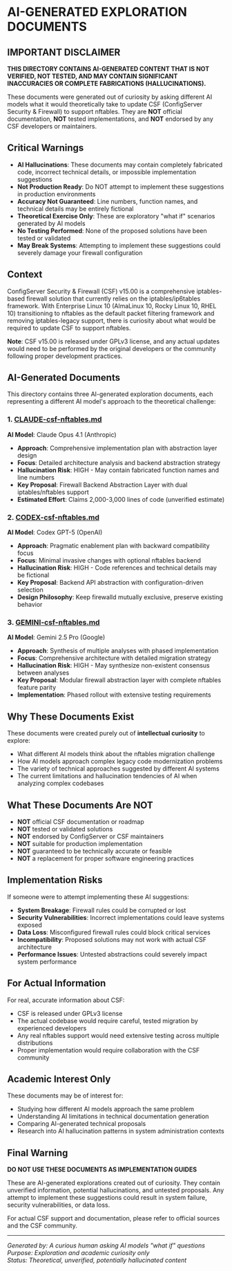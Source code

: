 # AI-GENERATED EXPLORATION DOCUMENTS

## IMPORTANT DISCLAIMER

**THIS DIRECTORY CONTAINS AI-GENERATED CONTENT THAT IS NOT VERIFIED, NOT TESTED, AND MAY CONTAIN SIGNIFICANT INACCURACIES OR COMPLETE FABRICATIONS (HALLUCINATIONS).**

These documents were generated out of curiosity by asking different AI models what it would theoretically take to update CSF (ConfigServer Security & Firewall) to support nftables. They are **NOT** official documentation, **NOT** tested implementations, and **NOT** endorsed by any CSF developers or maintainers.

## Critical Warnings

- **AI Hallucinations**: These documents may contain completely fabricated code, incorrect technical details, or impossible implementation suggestions
- **Not Production Ready**: Do NOT attempt to implement these suggestions in production environments
- **Accuracy Not Guaranteed**: Line numbers, function names, and technical details may be entirely fictional
- **Theoretical Exercise Only**: These are exploratory "what if" scenarios generated by AI models
- **No Testing Performed**: None of the proposed solutions have been tested or validated
- **May Break Systems**: Attempting to implement these suggestions could severely damage your firewall configuration

## Context

ConfigServer Security & Firewall (CSF) v15.00 is a comprehensive iptables-based firewall solution that currently relies on the iptables/ip6tables framework. With Enterprise Linux 10 (AlmaLinux 10, Rocky Linux 10, RHEL 10) transitioning to nftables as the default packet filtering framework and removing iptables-legacy support, there is curiosity about what would be required to update CSF to support nftables.

**Note**: CSF v15.00 is released under GPLv3 license, and any actual updates would need to be performed by the original developers or the community following proper development practices.

## AI-Generated Documents

This directory contains three AI-generated exploration documents, each representing a different AI model's approach to the theoretical challenge:

### 1. [CLAUDE-csf-nftables.md](CLAUDE-csf-nftables.md)

**AI Model**: Claude Opus 4.1 (Anthropic)

- **Approach**: Comprehensive implementation plan with abstraction layer design
- **Focus**: Detailed architecture analysis and backend abstraction strategy
- **Hallucination Risk**: HIGH - May contain fabricated function names and line numbers
- **Key Proposal**: Firewall Backend Abstraction Layer with dual iptables/nftables support
- **Estimated Effort**: Claims 2,000-3,000 lines of code (unverified estimate)

### 2. [CODEX-csf-nftables.md](CODEX-csf-nftables.md)

**AI Model**: Codex GPT-5 (OpenAI)

- **Approach**: Pragmatic enablement plan with backward compatibility focus
- **Focus**: Minimal invasive changes with optional nftables backend
- **Hallucination Risk**: HIGH - Code references and technical details may be fictional
- **Key Proposal**: Backend API abstraction with configuration-driven selection
- **Design Philosophy**: Keep firewalld mutually exclusive, preserve existing behavior

### 3. [GEMINI-csf-nftables.md](GEMINI-csf-nftables.md)

**AI Model**: Gemini 2.5 Pro (Google)

- **Approach**: Synthesis of multiple analyses with phased implementation
- **Focus**: Comprehensive architecture with detailed migration strategy
- **Hallucination Risk**: HIGH - May synthesize non-existent consensus between analyses
- **Key Proposal**: Modular firewall abstraction layer with complete nftables feature parity
- **Implementation**: Phased rollout with extensive testing requirements

## Why These Documents Exist

These documents were created purely out of **intellectual curiosity** to explore:

- What different AI models think about the nftables migration challenge
- How AI models approach complex legacy code modernization problems
- The variety of technical approaches suggested by different AI systems
- The current limitations and hallucination tendencies of AI when analyzing complex codebases

## What These Documents Are NOT

- **NOT** official CSF documentation or roadmap
- **NOT** tested or validated solutions
- **NOT** endorsed by ConfigServer or CSF maintainers
- **NOT** suitable for production implementation
- **NOT** guaranteed to be technically accurate or feasible
- **NOT** a replacement for proper software engineering practices

## Implementation Risks

If someone were to attempt implementing these AI suggestions:

- **System Breakage**: Firewall rules could be corrupted or lost
- **Security Vulnerabilities**: Incorrect implementations could leave systems exposed
- **Data Loss**: Misconfigured firewall rules could block critical services
- **Incompatibility**: Proposed solutions may not work with actual CSF architecture
- **Performance Issues**: Untested abstractions could severely impact system performance

## For Actual Information

For real, accurate information about CSF:

- CSF is released under GPLv3 license
- The actual codebase would require careful, tested migration by experienced developers
- Any real nftables support would need extensive testing across multiple distributions
- Proper implementation would require collaboration with the CSF community

## Academic Interest Only

These documents may be of interest for:

- Studying how different AI models approach the same problem
- Understanding AI limitations in technical documentation generation
- Comparing AI-generated technical proposals
- Research into AI hallucination patterns in system administration contexts

## Final Warning

**DO NOT USE THESE DOCUMENTS AS IMPLEMENTATION GUIDES**

These are AI-generated explorations created out of curiosity. They contain unverified information, potential hallucinations, and untested proposals. Any attempt to implement these suggestions could result in system failure, security vulnerabilities, or data loss.

For actual CSF support and documentation, please refer to official sources and the CSF community.

---

*Generated by: A curious human asking AI models "what if" questions*  
*Purpose: Exploration and academic curiosity only*  
*Status: Theoretical, unverified, potentially hallucinated content*
